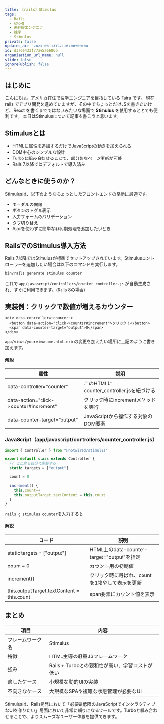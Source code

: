 ```yaml
---
title: 【rails】Stimulus
tags:
  - Rails
  - 初心者
  - 未経験エンジニア
  - 独学
  - Stimulus
private: false
updated_at: '2025-06-13T12:16:06+09:00'
id: d3ace433f77ae5ae686b
organization_url_name: null
slide: false
ignorePublish: false
---
```


## はじめに

こんにちは。アメリカ在住で独学エンジニアを目指している Taira です。
現在rails でアプリ開発を進めていますが、その中でちょっとだけJSを書きたいけど、React を書くまでではないみたいな場面で **Stimulus** を使用するととても便利です。
本日はStimulusについて記事を書こうと思います。


## Stimulusとは

* HTMLに属性を追加するだけでJavaScriptの動きを加えられる
* DOM中心のシンプルな設計
* Turboと組み合わせることで、部分的なページ更新が可能
* Rails 7以降ではデフォルトで導入済み

## どんなときに使うのか？

Stimulusは、以下のようなちょっとしたフロントエンドの挙動に最適です。

* モーダルの開閉
* ボタンのトグル表示
* 入力フォームのバリデーション
* タブ切り替え
* Ajaxを使わずに簡単な非同期処理を追加したいとき


## RailsでのStimulus導入方法

Rails 7以降ではStimulusが標準でセットアップされています。Stimulusコントローラーを追加したい場合は以下のコマンドを実行します。

```bash
bin/rails generate stimulus counter
```

これで `app/javascript/controllers/counter_controller.js` が自動生成され、すぐに利用できます。(Rails 8の場合)

## 実装例：クリックで数値が増えるカウンター

```erb
<div data-controller="counter">
  <button data-action="click->counter#increment">クリック！</button>
  <span data-counter-target="output">0</span>
</div>
```
`app/views/yourviewname.html.erb` の変更を加えたい場所に上記のように書き加えます。

#### 解説

| 属性                                     | 説明                                 |
| -------------------------------------- | ---------------------------------- |
| data-controller="counter"              | このHTMLにcounter\_controller.jsを紐づける |
| data-action="click->counter#increment" | クリック時にincrementメソッドを実行             |
| data-counter-target="output"           | JavaScriptから操作する対象のDOM要素           |

### JavaScript（app/javascript/controllers/counter\_controller.js）

```js
import { Controller } from "@hotwired/stimulus"

export default class extends Controller {
  // ここから自分で実装する
  static targets = ["output"]

  count = 0

  increment() {
    this.count++
    this.outputTarget.textContent = this.count
  }
}
```
`rails g stimulus counter`を入力すると

#### 解説

| コード                                        | 説明                                    |
| ------------------------------------------ | ------------------------------------- |
| static targets = \["output"]               | HTML上のdata-counter-target="output"を指定 |
| count = 0                                  | カウント用の初期値                             |
| increment()                                | クリック時に呼ばれ、countを1増やして表示を更新            |
| this.outputTarget.textContent = this.count | span要素にカウント値を表示                       |



## まとめ

| 項目       | 内容                             |
| -------- | ------------------------------ |
| フレームワーク名 | Stimulus                       |
| 特徴       | HTML主導の軽量JSフレームワーク             |
| 強み       | Rails + Turboとの親和性が高い、学習コストが低い |
| 適したケース   | 小規模な動的UIの実装                    |
| 不向きなケース  | 大規模なSPAや複雑な状態管理が必要なUI          |

Stimulusは、Rails開発において「必要最低限のJavaScriptでインタラクティブなUIを作りたい」場面において非常に頼りになるツールです。Turboと組み合わせることで、よりスムーズなユーザー体験を提供できます。

